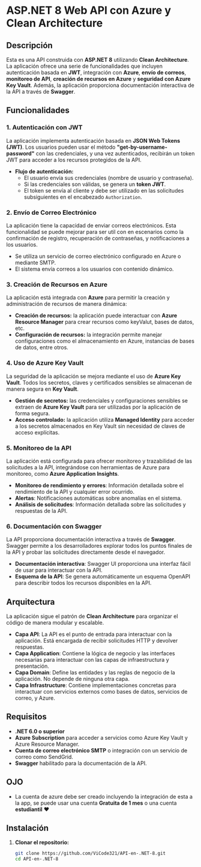 # **ASP.NET 8 Web API con Azure y Clean Architecture**

## Descripción

Esta es una API construida con **ASP.NET 8** utilizando **Clean Architecture**. La aplicación ofrece una serie de funcionalidades que incluyen autenticación basada en **JWT**, integración con **Azure**, **envío de correos**, **monitoreo de API**, **creación de recursos en Azure** y **seguridad con Azure Key Vault**. Además, la aplicación proporciona documentación interactiva de la API a través de **Swagger**.

## Funcionalidades

### 1. **Autenticación con JWT**

La aplicación implementa autenticación basada en **JSON Web Tokens (JWT)**. Los usuarios pueden usar el método **"get-by-username-password"** con las credenciales, y una vez autenticados, recibirán un token JWT para acceder a los recursos protegidos de la API.

- **Flujo de autenticación:**
  - El usuario envía sus credenciales (nombre de usuario y contraseña).
  - Si las credenciales son válidas, se genera un **token JWT**.
  - El token se envía al cliente y debe ser utilizado en las solicitudes subsiguientes en el encabezado `Authorization`.

### 2. **Envío de Correo Electrónico**

La aplicación tiene la capacidad de enviar correos electrónicos. Esta funcionalidad se puede mejorar para ser util con en escenarios como la confirmación de registro, recuperación de contraseñas, y notificaciones a los usuarios.

- Se utiliza un servicio de correo electrónico configurado en Azure o mediante SMTP.
- El sistema envía correos a los usuarios con contenido dinámico.

### 3. **Creación de Recursos en Azure**

La aplicación está integrada con **Azure** para permitir la creación y administración de recursos de manera dinámica:

- **Creación de recursos:** la aplicación puede interactuar con **Azure Resource Manager** para crear recursos como keyValut, bases de datos, etc.
- **Configuración de recursos:** la integración permite manejar configuraciones como el almacenamiento en Azure, instancias de bases de datos, entre otros.

### 4. **Uso de Azure Key Vault**

La seguridad de la aplicación se mejora mediante el uso de **Azure Key Vault**. Todos los secretos, claves y certificados sensibles se almacenan de manera segura en **Key Vault**.

- **Gestión de secretos:** las credenciales y configuraciones sensibles se extraen de **Azure Key Vault** para ser utilizadas por la aplicación de forma segura.
- **Acceso controlado:** la aplicación utiliza **Managed Identity** para acceder a los secretos almacenados en Key Vault sin necesidad de claves de acceso explícitas.

### 5. **Monitoreo de la API**

La aplicación está configurada para ofrecer monitoreo y trazabilidad de las solicitudes a la API, integrándose con herramientas de Azure para monitoreo, como **Azure Application Insights**.

- **Monitoreo de rendimiento y errores**: Información detallada sobre el rendimiento de la API y cualquier error ocurrido.
- **Alertas**: Notificaciones automáticas sobre anomalías en el sistema.
- **Análisis de solicitudes**: Información detallada sobre las solicitudes y respuestas de la API.

### 6. **Documentación con Swagger**

La API proporciona documentación interactiva a través de **Swagger**. Swagger permite a los desarrolladores explorar todos los puntos finales de la API y probar las solicitudes directamente desde el navegador.

- **Documentación interactiva**: Swagger UI proporciona una interfaz fácil de usar para interactuar con la API.
- **Esquema de la API**: Se genera automáticamente un esquema OpenAPI para describir todos los recursos disponibles en la API.

## Arquitectura

La aplicación sigue el patrón de **Clean Architecture** para organizar el código de manera modular y escalable.

- **Capa API**: La API es el punto de entrada para interactuar con la aplicación. Está encargada de recibir solicitudes HTTP y devolver respuestas.
- **Capa Application**: Contiene la lógica de negocio y las interfaces necesarias para interactuar con las capas de infraestructura y presentación.
- **Capa Domain**: Define las entidades y las reglas de negocio de la aplicación. No depende de ninguna otra capa.
- **Capa Infrastructure**: Contiene implementaciones concretas para interactuar con servicios externos como bases de datos, servicios de correo, y Azure.

## Requisitos

- **.NET 6.0 o superior**
- **Azure Subscription** para acceder a servicios como Azure Key Vault y Azure Resource Manager.
- **Cuenta de correo electrónico SMTP** o integración con un servicio de correo como SendGrid.
- **Swagger** habilitado para la documentación de la API.

## OJO
- La cuenta de azure debe ser creado incluyendo la integración de esta a la app, se puede usar una cuenta **Gratuita de 1 mes** o una cuenta **estudiantil**
❤

## Instalación

1. **Clonar el repositorio:**

   ```bash
   git clone https://github.com/ViCode321/API-en-.NET-8.git
   cd API-en-.NET-8

